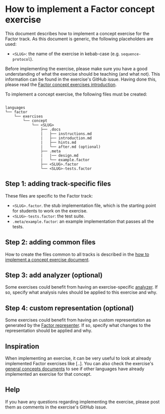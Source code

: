 # How to implement a Factor concept exercise

This document describes how to implement a concept exercise for the Factor track. As this document is generic, the following placeholders are used:

- `<SLUG>`: the name of the exercise in kebab-case (e.g. `sequence-protocol`).

Before implementing the exercise, please make sure you have a good understanding of what the exercise should be teaching (and what not). This information can be found in the exercise's GitHub issue. Having done this, please read the [Factor concept exercises introduction][concept-exercises].

To implement a concept exercise, the following files must be created:

<pre><code>
languages
└── factor
    └── exercises
        └── concept
            └── &lt;SLUG&gt;
                ├── .docs
                |   ├── instructions.md
                |   ├── introduction.md
                |   ├── hints.md
                |   └── after.md (optional)
                ├── .meta
                |   |── design.md
                |   └── example.factor
                ├── &lt;SLUG&gt;.factor
                └── &lt;SLUG&gt;-tests.factor
</code></pre>

## Step 1: adding track-specific files

These files are specific to the Factor track:

- `<SLUG>.factor`. the stub implementation file, which is the starting point for students to work on the exercise.
- `<SLUG>-tests.factor`: the test suite.
- `.meta/example.factor`: an example implementation that passes all the tests.

## Step 2: adding common files

How to create the files common to all tracks is described in the [how to implement a concept exercise document][how-to-implement-a-concept-exercise].

## Step 3: add analyzer (optional)

Some exercises could benefit from having an exercise-specific [analyzer][analyzer]. If so, specify what analysis rules should be applied to this exercise and why.

## Step 4: custom representation (optional)

Some exercises could benefit from having an custom representation as generated by the [Factor representer][representer]. If so, specify what changes to the representation should be applied and why.

## Inspiration

When implementing an exercise, it can be very useful to look at already implemented Factor exercises like [..]. You can also check the exercise's [general concepts documents][reference] to see if other languages have already implemented an exercise for that concept.

## Help

If you have any questions regarding implementing the exercise, please post them as comments in the exercise's GitHub issue.

[analyzer]: https://github.com/exercism/factor-analyzer
[representer]: https://github.com/exercism/factor-representer
[concept-exercises]: ../exercises/concept/README.md
[how-to-implement-a-concept-exercise]: ../../../docs/maintainers/generic-how-to-implement-a-concept-exercise.md
[reference]: ../../../reference
